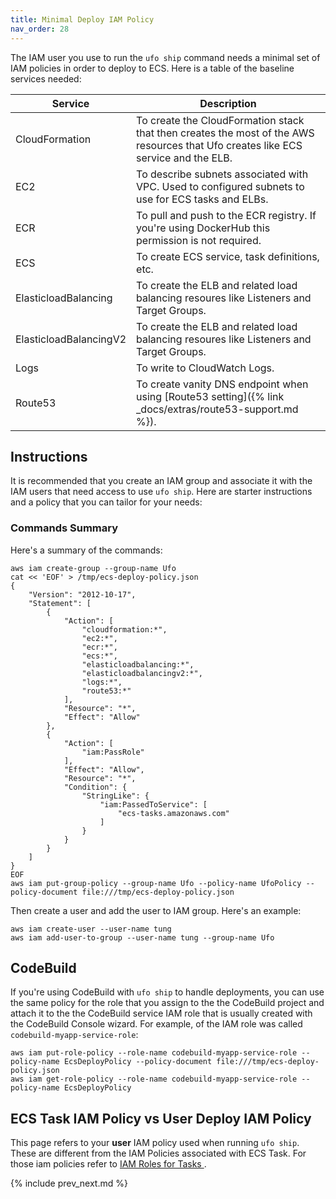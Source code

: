 ```yaml
---
title: Minimal Deploy IAM Policy
nav_order: 28
---
```


The IAM user you use to run the `ufo ship` command needs a minimal set of IAM policies in order to deploy to ECS. Here is a table of the baseline services needed:

Service | Description
--- | ---
CloudFormation | To create the CloudFormation stack that then creates the most of the AWS resources that Ufo creates like ECS service and the ELB.
EC2 | To describe subnets associated with VPC. Used to configured subnets to use for ECS tasks and ELBs.
ECR | To pull and push to the ECR registry.  If you're using DockerHub this permission is not required.
ECS | To create ECS service, task definitions, etc.
ElasticloadBalancing | To create the ELB and related load balancing resoures like Listeners and Target Groups.
ElasticloadBalancingV2 | To create the ELB and related load balancing resoures like Listeners and Target Groups.
Logs | To write to CloudWatch Logs.
Route53 | To create vanity DNS endpoint when using [Route53 setting]({% link _docs/extras/route53-support.md %}).

## Instructions

It is recommended that you create an IAM group and associate it with the IAM users that need access to use `ufo ship`.  Here are starter instructions and a policy that you can tailor for your needs:

### Commands Summary

Here's a summary of the commands:

    aws iam create-group --group-name Ufo
    cat << 'EOF' > /tmp/ecs-deploy-policy.json
    {
        "Version": "2012-10-17",
        "Statement": [
            {
                "Action": [
                    "cloudformation:*",
                    "ec2:*",
                    "ecr:*",
                    "ecs:*",
                    "elasticloadbalancing:*",
                    "elasticloadbalancingv2:*",
                    "logs:*",
                    "route53:*"
                ],
                "Resource": "*",
                "Effect": "Allow"
            },
            {
                "Action": [
                    "iam:PassRole"
                ],
                "Effect": "Allow",
                "Resource": "*",
                "Condition": {
                    "StringLike": {
                        "iam:PassedToService": [
                            "ecs-tasks.amazonaws.com"
                        ]
                    }
                }
            }
        ]
    }
    EOF
    aws iam put-group-policy --group-name Ufo --policy-name UfoPolicy --policy-document file:///tmp/ecs-deploy-policy.json

Then create a user and add the user to IAM group. Here's an example:

    aws iam create-user --user-name tung
    aws iam add-user-to-group --user-name tung --group-name Ufo

## CodeBuild

If you're using CodeBuild with `ufo ship` to handle deployments, you can use the same policy for the role that you assign to the the CodeBuild project and attach it to the the CodeBuild service IAM role that is usually created with the CodeBuild Console wizard.  For example, of the IAM role was called `codebuild-myapp-service-role`:

    aws iam put-role-policy --role-name codebuild-myapp-service-role --policy-name EcsDeployPolicy --policy-document file:///tmp/ecs-deploy-policy.json
    aws iam get-role-policy --role-name codebuild-myapp-service-role --policy-name EcsDeployPolicy

## ECS Task IAM Policy vs User Deploy IAM Policy

This page refers to your **user** IAM policy used when running `ufo ship`. These are different from the IAM Policies associated with ECS Task.  For those iam policies refer to [IAM Roles for Tasks
](https://docs.aws.amazon.com/AmazonECS/latest/developerguide/task-iam-roles.html).

{% include prev_next.md %}
